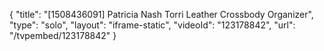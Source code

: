 {
    "title": "[1508436091] Patricia Nash Torri Leather Crossbody Organizer",
    "type": "solo",
    "layout": "iframe-static",
    "videoId": "123178842",
    "url": "\/tvpembed\/123178842"
}